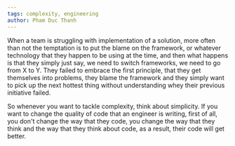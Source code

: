 ```yaml
---
tags: complexity, engineering
author: Pham Duc Thanh
---
```


When a team is struggling with implementation of a solution, more often than not
the temptation is to put the blame on the framework, or whatever technology that
they happen to be using at the time, and then what happens is that they simply
just say, we need to switch frameworks, we need to go from X to Y. They failed
to embrace the first principle, that they get themselves into problems, they
blame the framework and they simply want to pick up the next hottest thing
without understanding whey their previous initiative failed.

So whenever you want to tackle complexity, think about simplicity. If you want
to change the quality of code that an engineer is writing, first of all, you
don't change the way that they code, you change the way that they think and the
way that they think about code, as a result, their code will get better.
